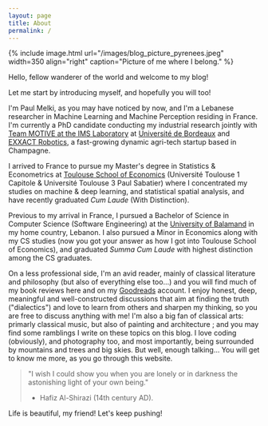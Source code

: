 ```yaml
---
layout: page
title: About
permalink: /
---
```


{% include image.html url="/images/blog_picture_pyrenees.jpeg" width=350 align="right" caption="Picture of me where I belong." %}

Hello, fellow wanderer of the world and welcome to my blog! 

Let me start by introducing myself, and hopefully you will too! 

I'm Paul Melki, as you may have noticed by now, and I'm a Lebanese researcher in Machine Learning and Machine Perception residing in France. I'm currently a PhD candidate conducting my industrial research jointly with
[Team MOTIVE at the IMS Laboratory](https://www.ims-bordeaux.fr/en/recherche/research/116-signal-and-image-processing/motive/184-MOTIVE)
at [Université de Bordeaux](https://www.u-bordeaux.fr/) and [EXXACT Robotics](https://exxact-robotics.com/en/), a fast-growing dynamic agri-tech startup based in Champagne.

I arrived to France to pursue my Master's degree in Statistics & Econometrics at [Toulouse School of Economics](https://www.tse-fr.eu/) (Université Toulouse 1 Capitole & 
Université Toulouse 3 Paul Sabatier) where I concentrated my studies on machine & deep learning, and statistical spatial analysis, and have recently graduated *Cum Laude* (With Distinction).

Previous to my arrival in France, I pursued a Bachelor of Science in Computer Science (Software Engineering) at the 
[University of Balamand](http://www.balamand.edu.lb/home/Pages/default.aspx) in my home country, Lebanon. I also pursued 
a Minor in Economics along with my CS studies (now you got your answer as how I got into Toulouse School of Economics),
and graduated *Summa Cum Laude* with highest distinction among the CS graduates.

On a less professional side, I'm an avid reader, mainly of classical literature and philosophy (but also of everything else too...) and you will
find much of my book reviews here and on my [Goodreads](https://www.goodreads.com/paulmelki) account. I enjoy honest, deep, meaningful and well-constructed discussions that aim at finding the truth ("dialectics") and love to learn from others and sharpen my thinking, so you are free to discuss anything with me! I'm also a big fan of classical arts:
primarly classical music, but also of painting and architecture ; and you may find some ramblings I write on these topics on this blog. 
I love coding (obviously), and photography too, and most importantly, being surrounded by mountains and
trees and big skies. But well, enough talking... You will get to know me more, as you go through this website. 

> "I wish I could show you when you are lonely or in darkness the astonishing light of your own being."
> - Hafiz Al-Shirazi (14th century AD).

Life is beautiful, my friend! Let's keep pushing! 